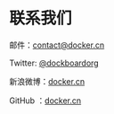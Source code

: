# 联系我们

邮件：contact@docker.cn

Twitter: [@dockboardorg](https://twitter.com/dockboardorg)

新浪微博：[docker.cn](http://weibo.com/dockercn)

GitHub ：[docker.cn](https://github.com/dockerclouds)

